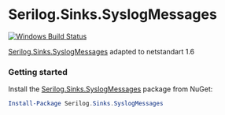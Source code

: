 # Serilog.Sinks.SyslogMessages
[![Windows Build Status](https://ci.appveyor.com/api/projects/status/github/murashov/serilog-sinks-syslog?svg=true)](https://ci.appveyor.com/project/murashov/serilog-sinks-syslog)

[Serilog.Sinks.SyslogMessages](https://www.nuget.org/packages/Serilog.Sinks.SyslogMessages.Netstandard1.6/) adapted to netstandart 1.6

### Getting started

Install the [Serilog.Sinks.SyslogMessages](https://www.nuget.org/packages/Serilog.Sinks.SyslogMessages) package from NuGet:

```powershell
Install-Package Serilog.Sinks.SyslogMessages
```

